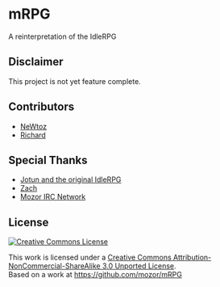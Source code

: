 mRPG
========
A reinterpretation of the IdleRPG

Disclaimer
--------
This project is not yet feature complete.

Contributors
--------
* [NeWtoz](https://github.com/newtoz)
* [Richard](https://github.com/richard4339)

Special Thanks
--------
* [Jotun and the original IdleRPG](http://idlerpg.net)
* [Zach](https://github.com/zfouts)
* [Mozor IRC Network](http://www.mozor.net)

License
--------
[![Creative Commons License](http://i.creativecommons.org/l/by-nc-sa/3.0/88x31.png "Creative Commons License")](http://creativecommons.org/licenses/by-nc-sa/3.0/)

This work is licensed under a [Creative Commons Attribution-NonCommercial-ShareAlike 3.0 Unported License](http://creativecommons.org/licenses/by-nc-sa/3.0/).  
Based on a work at <https://github.com/mozor/mRPG>
